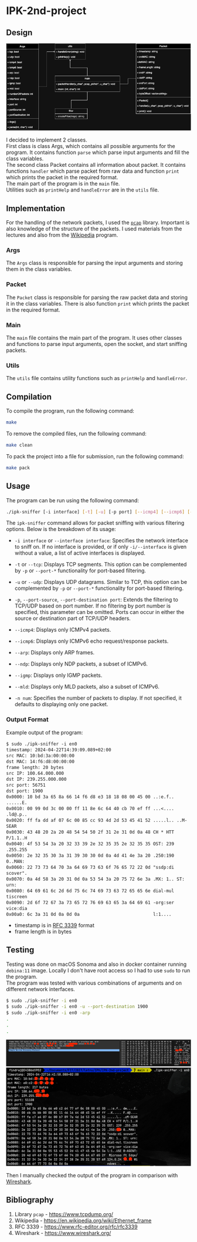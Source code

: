 # IPK-2nd-project

## Design

![UML Diagram](UML.png)

I decided to implement 2 classes.  
First class is class Args, which contains all possible arguments for the program. It contains function `parse` which parse input arguments and fill the class variables.  
The second class Packet contains all information about packet. It contains functions `handler` which parse packet from raw data and function `print` which prints the packet in the required format.  
The main part of the program is in the `main` file.  
Utilities such as `printHelp` and `handleError` are in the `utils` file.

## Implementation

For the handling of the network packets, I used the [`pcap`](#bibliography) library. Important is also knowledge of the structure of the packets. I used materials from the lectures and also from the [Wikipedia](#bibliography) program.

### Args

The `Args` class is responsible for parsing the input arguments and storing them in the class variables.

### Packet

The `Packet` class is responsible for parsing the raw packet data and storing it in the class variables. There is also function `print` which prints the packet in the required format.

### Main

The `main` file contains the main part of the program. It uses other classes and functions to parse input arguments, open the socket, and start sniffing packets.

### Utils

The `utils` file contains utility functions such as `printHelp` and `handleError`.

## Compilation

To compile the program, run the following command:

```bash
make
```

To remove the compiled files, run the following command:

```bash
make clean
```

To pack the project into a file for submission, run the following command:

```bash
make pack
```

## Usage

The program can be run using the following command:

```bash
./ipk-sniffer [-i interface] [-t] [-u] [-p port] [--icmp4] [--icmp6] [--arp] [--ndp] [--igmp] [--mld] [-n num]
```

The `ipk-sniffer` command allows for packet sniffing with various filtering options. Below is the breakdown of its usage:

- `-i interface` or `--interface interface`: Specifies the network interface to sniff on. If no interface is provided, or if only `-i/--interface` is given without a value, a list of active interfaces is displayed.

- `-t` or `--tcp`: Displays TCP segments. This option can be complemented by `-p` or `--port-*` functionality for port-based filtering.

- `-u` or `--udp`: Displays UDP datagrams. Similar to TCP, this option can be complemented by `-p` or `--port-*` functionality for port-based filtering.

- `-p`, `--port-source`, `--port-destination port`: Extends the filtering to TCP/UDP based on port number. If no filtering by port number is specified, this parameter can be omitted. Ports can occur in either the source or destination part of TCP/UDP headers.

- `--icmp4`: Displays only ICMPv4 packets.

- `--icmp6`: Displays only ICMPv6 echo request/response packets.

- `--arp`: Displays only ARP frames.

- `--ndp`: Displays only NDP packets, a subset of ICMPv6.

- `--igmp`: Displays only IGMP packets.

- `--mld`: Displays only MLD packets, also a subset of ICMPv6.

- `-n num`: Specifies the number of packets to display. If not specified, it defaults to displaying only one packet.

### Output Format

Example output of the program:

```
$ sudo ./ipk-sniffer -i en0
timestamp: 2024-04-22T14:39:09.089+02:00
src MAC: 10:bd:3a:00:00:00
dst MAC: 14:f6:d8:00:00:00
frame length: 20 bytes
src IP: 100.64.000.000
dst IP: 239.255.000.000
src port: 56751
dst port: 1900
0x0000: 10 bd 3a 65 8a 66 14 f6 d8 e3 18 18 08 00 45 00 ..:e.f.. ......E.
0x0010: 00 99 0d 3c 00 00 ff 11 8e 6c 64 40 cb 70 ef ff ...<.... .ld@.p..
0x0020: ff fa dd af 07 6c 00 85 cc 93 4d 2d 53 45 41 52 .....l.. ..M-SEAR
0x0030: 43 48 20 2a 20 48 54 54 50 2f 31 2e 31 0d 0a 48 CH * HTT P/1.1..H
0x0040: 4f 53 54 3a 20 32 33 39 2e 32 35 35 2e 32 35 35 OST: 239 .255.255
0x0050: 2e 32 35 30 3a 31 39 30 30 0d 0a 4d 41 4e 3a 20 .250:190 0..MAN:
0x0060: 22 73 73 64 70 3a 64 69 73 63 6f 76 65 72 22 0d "ssdp:di scover".
0x0070: 0a 4d 58 3a 20 31 0d 0a 53 54 3a 20 75 72 6e 3a .MX: 1.. ST: urn:
0x0080: 64 69 61 6c 2d 6d 75 6c 74 69 73 63 72 65 65 6e dial-mul tiscreen
0x0090: 2d 6f 72 67 3a 73 65 72 76 69 63 65 3a 64 69 61 -org:ser vice:dia
0x00a0: 6c 3a 31 0d 0a 0d 0a                            l:1....
```

- timestamp is in [RFC 3339](#bibliography) format
- frame length is in bytes

## Testing

Testing was done on macOS Sonoma and also in docker container running `debina:11` image. Locally I don't have root access so I had to use `sudo` to run the program.  
The program was tested with various combinations of arguments and on different network interfaces.

```bash
$ sudo ./ipk-sniffer -i en0
$ sudo ./ipk-sniffer -i en0 -u --port-destination 1900
$ sudo ./ipk-sniffer -i en0 -arp
.
.
.
```
![Wireshark](wireshark.png)
![terminal](terminal.png)

Then I manually checked the output of the program in comparison with [Wireshark](#bibliography).

## Bibliography

1. Library `pcap` - https://www.tcpdump.org/
2. Wikipedia - https://en.wikipedia.org/wiki/Ethernet_frame
3. RFC 3339 - https://www.rfc-editor.org/rfc/rfc3339
4. Wireshark - https://www.wireshark.org/